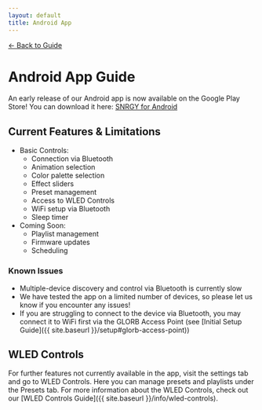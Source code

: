 ```yaml
---
layout: default
title: Android App
---
```


<div class="back-nav">
  <a href="{{ site.baseurl }}/">← Back to Guide</a>
</div>

# Android App Guide

An early release of our Android app is now available on the Google Play Store! You can download it here: [SNRGY for Android](https://play.google.com/store/apps/details?id=com.snrgy.studio&pli=1)

## Current Features & Limitations

- Basic Controls:
  - Connection via Bluetooth
  - Animation selection
  - Color palette selection
  - Effect sliders
  - Preset management
  - Access to WLED Controls
  - WiFi setup via Bluetooth
  - Sleep timer
- Coming Soon:
  - Playlist management
  - Firmware updates
  - Scheduling

### Known Issues
- Multiple-device discovery and control via Bluetooth is currently slow
- We have tested the app on a limited number of devices, so please let us know if you encounter any issues! 
- If you are struggling to connect to the device via Bluetooth, you may connect it to WiFi first via the GLORB Access Point (see [Initial Setup Guide]({{ site.baseurl }}/setup#glorb-access-point))

## WLED Controls

For further features not currently available in the app, visit the settings tab and go to WLED Controls. Here you can manage presets and playlists under the Presets tab. For more information about the WLED Controls, check out our [WLED Controls Guide]({{ site.baseurl }}/info/wled-controls).